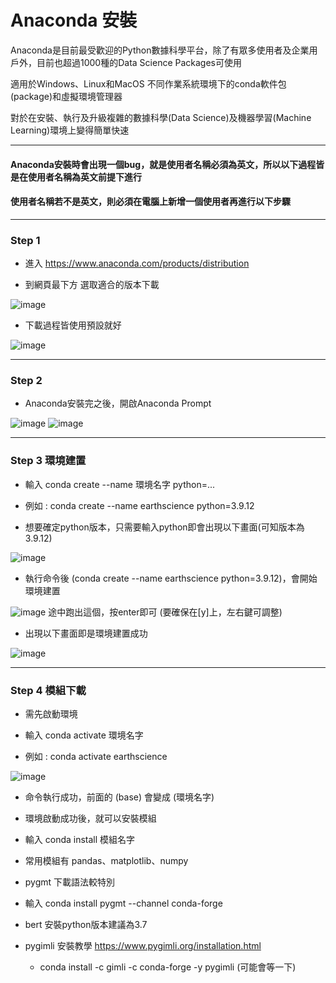 # Anaconda 安裝

Anaconda是目前最受歡迎的Python數據科學平台，除了有眾多使用者及企業用戶外，目前也超過1000種的Data Science Packages可使用

適用於Windows、Linux和MacOS 不同作業系統環境下的conda軟件包(package)和虛擬環境管理器

對於在安裝、執行及升級複雜的數據科學(Data Science)及機器學習(Machine Learning)環境上變得簡單快速

----

#### Anaconda安裝時會出現一個bug，就是使用者名稱必須為英文，所以以下過程皆是在使用者名稱為英文前提下進行
#### 使用者名稱若不是英文，則必須在電腦上新增一個使用者再進行以下步驟

----

### Step 1 

- 進入 https://www.anaconda.com/products/distribution

- 到網頁最下方 選取適合的版本下載

![image](https://user-images.githubusercontent.com/101647060/176829479-96247b67-d761-4ce4-a0b1-9d2484a0ef33.png)


- 下載過程皆使用預設就好       
 
![image](https://user-images.githubusercontent.com/101647060/176830053-33ed13bd-c34b-45fa-9398-6998fa6c8812.png)

----

### Step 2 


- Anaconda安裝完之後，開啟Anaconda Prompt

![image](https://user-images.githubusercontent.com/101647060/176830431-e153bfc3-6ce1-4d41-9c4d-d120d797aace.png)
![image](https://user-images.githubusercontent.com/101647060/176830679-510e6259-e1a7-476c-ac84-96e6c43b14b6.png)

----

### Step 3  環境建置

- 輸入 conda create --name 環境名字 python=...

- 例如 : conda create --name earthscience python=3.9.12

- 想要確定python版本，只需要輸入python即會出現以下畫面(可知版本為3.9.12)

![image](https://user-images.githubusercontent.com/101647060/176831066-a6dc315a-afd1-4c3b-a661-d697d83eb225.png)

- 執行命令後 (conda create --name earthscience python=3.9.12)，會開始環境建置

![image](https://user-images.githubusercontent.com/101647060/176831354-2580ce95-1995-4362-afd2-f3e765fbf605.png) 途中跑出這個，按enter即可 (要確保在[y]上，左右鍵可調整)

- 出現以下畫面即是環境建置成功

![image](https://user-images.githubusercontent.com/101647060/176831414-306e73fb-7f3b-45f7-9ac3-6e1d382ddb8e.png)

----

### Step 4  模組下載

- 需先啟動環境 

- 輸入 conda activate 環境名字
- 例如 : conda activate earthscience

![image](https://user-images.githubusercontent.com/101647060/176834037-2b165cc7-8755-41e7-9835-e09ca24af85e.png)

- 命令執行成功，前面的 (base) 會變成 (環境名字)
- 環境啟動成功後，就可以安裝模組

- 輸入 conda install 模組名字
- 常用模組有 pandas、matplotlib、numpy

- pygmt 下載語法較特別
- 輸入 conda install pygmt --channel conda-forge

- bert 安裝python版本建議為3.7

- pygimli 安裝教學 https://www.pygimli.org/installation.html
  - conda install -c gimli -c conda-forge -y pygimli   (可能會等一下)










